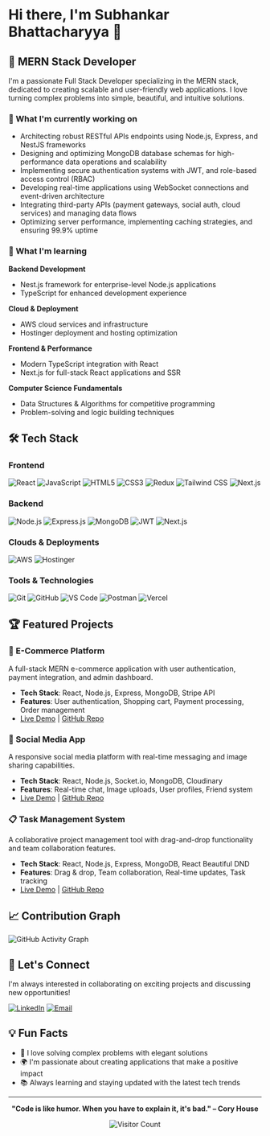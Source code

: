 # Hi there, I'm Subhankar Bhattacharyya 👋

## 🚀 MERN Stack Developer

I'm a passionate Full Stack Developer specializing in the MERN stack, dedicated to creating scalable and user-friendly web applications. I love turning complex problems into simple, beautiful, and intuitive solutions.

### 🔭 What I'm currently working on
- Architecting robust RESTful APIs endpoints using Node.js, Express, and NestJS frameworks
- Designing and optimizing MongoDB database schemas for high-performance data operations and scalability
- Implementing secure authentication systems with JWT, and role-based access control (RBAC)
- Developing real-time applications using WebSocket connections and event-driven architecture
- Integrating third-party APIs (payment gateways, social auth, cloud services) and managing data flows
- Optimizing server performance, implementing caching strategies, and ensuring 99.9% uptime

### 🌱 What I'm learning
**Backend Development**
- Nest.js framework for enterprise-level Node.js applications
- TypeScript for enhanced development experience

**Cloud & Deployment**
- AWS cloud services and infrastructure
- Hostinger deployment and hosting optimization

**Frontend & Performance**
- Modern TypeScript integration with React
- Next.js for full-stack React applications and SSR 

**Computer Science Fundamentals**
- Data Structures & Algorithms for competitive programming
- Problem-solving and logic building techniques

## 🛠️ Tech Stack

### Frontend
![React](https://img.shields.io/badge/React-20232A?style=for-the-badge&logo=react&logoColor=61DAFB)
![JavaScript](https://img.shields.io/badge/JavaScript-F7DF1E?style=for-the-badge&logo=javascript&logoColor=black)
![HTML5](https://img.shields.io/badge/HTML5-E34F26?style=for-the-badge&logo=html5&logoColor=white)
![CSS3](https://img.shields.io/badge/CSS3-1572B6?style=for-the-badge&logo=css3&logoColor=white)
![Redux](https://img.shields.io/badge/Redux-593D88?style=for-the-badge&logo=redux&logoColor=white)
![Tailwind CSS](https://img.shields.io/badge/Tailwind_CSS-38B2AC?style=for-the-badge&logo=tailwind-css&logoColor=white)
![Next.js](https://img.shields.io/badge/Next.js-000000?style=for-the-badge&logo=next.js&logoColor=white)

### Backend
![Node.js](https://img.shields.io/badge/Node.js-43853D?style=for-the-badge&logo=node.js&logoColor=white)
![Express.js](https://img.shields.io/badge/Express.js-404D59?style=for-the-badge)
![MongoDB](https://img.shields.io/badge/MongoDB-4EA94B?style=for-the-badge&logo=mongodb&logoColor=white)
![JWT](https://img.shields.io/badge/JWT-black?style=for-the-badge&logo=JSON%20web%20tokens)
![Next.js](https://img.shields.io/badge/Next.js-000000?style=for-the-badge&logo=next.js&logoColor=white)

### Clouds & Deployments
![AWS](https://img.shields.io/badge/AWS-232F3E?style=for-the-badge&logo=amazon-aws&logoColor=white)
![Hostinger](https://img.shields.io/badge/Hostinger-673DE6?style=for-the-badge&logo=hostinger&logoColor=white)

### Tools & Technologies
![Git](https://img.shields.io/badge/Git-F05032?style=for-the-badge&logo=git&logoColor=white)
![GitHub](https://img.shields.io/badge/GitHub-100000?style=for-the-badge&logo=github&logoColor=white)
![VS Code](https://img.shields.io/badge/Visual_Studio_Code-0078D4?style=for-the-badge&logo=visual%20studio%20code&logoColor=white)
![Postman](https://img.shields.io/badge/Postman-FF6C37?style=for-the-badge&logo=postman&logoColor=white)
![Vercel](https://img.shields.io/badge/Vercel-000000?style=for-the-badge&logo=vercel&logoColor=white)

## 🏆 Featured Projects

### 🛒 E-Commerce Platform
A full-stack MERN e-commerce application with user authentication, payment integration, and admin dashboard.
- **Tech Stack**: React, Node.js, Express, MongoDB, Stripe API
- **Features**: User authentication, Shopping cart, Payment processing, Order management
- [Live Demo](https://your-project-link.com) | [GitHub Repo](https://github.com/yourusername/project-name)

### 📱 Social Media App
A responsive social media platform with real-time messaging and image sharing capabilities.
- **Tech Stack**: React, Node.js, Socket.io, MongoDB, Cloudinary
- **Features**: Real-time chat, Image uploads, User profiles, Friend system
- [Live Demo](https://your-project-link.com) | [GitHub Repo](https://github.com/yourusername/project-name)

### 📋 Task Management System
A collaborative project management tool with drag-and-drop functionality and team collaboration features.
- **Tech Stack**: React, Node.js, Express, MongoDB, React Beautiful DND
- **Features**: Drag & drop, Team collaboration, Real-time updates, Task tracking
- [Live Demo](https://your-project-link.com) | [GitHub Repo](https://github.com/yourusername/project-name)

## 📈 Contribution Graph
![GitHub Activity Graph](https://github-readme-activity-graph.vercel.app/graph?username=YOUR_USERNAME&theme=react-dark&hide_border=true)

## 🤝 Let's Connect

I'm always interested in collaborating on exciting projects and discussing new opportunities!

[![LinkedIn](https://img.shields.io/badge/LinkedIn-0077B5?style=for-the-badge&logo=linkedin&logoColor=white)](www.linkedin.com/in/subhankar-bhattacharyya)
[![Email](https://img.shields.io/badge/Email-D14836?style=for-the-badge&logo=gmail&logoColor=white)](mailto:sbhattacharyya534@gmail.com)

## 💡 Fun Facts
- 🎯 I love solving complex problems with elegant solutions
- 🌍 I'm passionate about creating applications that make a positive impact
- 📚 Always learning and staying updated with the latest tech trends

---

<div align="center">
  
**"Code is like humor. When you have to explain it, it's bad." – Cory House**

![Visitor Count](https://komarev.com/ghpvc/?username=YOUR_USERNAME&color=blue&style=flat-square&label=Profile+Views)

</div>
